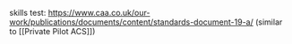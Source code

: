 skills test: https://www.caa.co.uk/our-work/publications/documents/content/standards-document-19-a/ (similar to [[Private Pilot ACS]])

